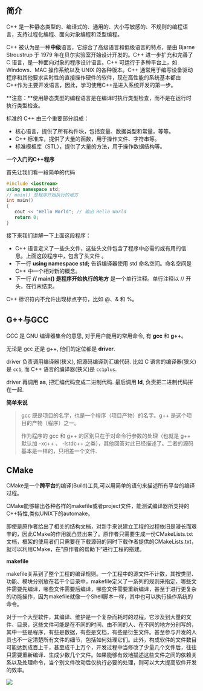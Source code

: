 ## 简介

C++ 是一种静态类型的、编译式的、通用的、大小写敏感的、不规则的编程语言，支持过程化编程、面向对象编程和泛型编程。

C++ 被认为是一种**中级**语言，它综合了高级语言和低级语言的特点，是由 Bjarne Stroustrup 于 1979 年在贝尔实验室开始设计开发的。C++ 进一步扩充和完善了 C 语言，是一种面向对象的程序设计语言。C++ 可运行于多种平台上，如 Windows、MAC 操作系统以及 UNIX 的各种版本。C++ 通常用于编写设备驱动程序和其他要求实时性的直接操作硬件的软件，现在高性能的系统基本都由C++作为主要开发语言，因此，学习使用C++是进入系统开发的第一步。

**注意：**使用静态类型的编程语言是在编译时执行类型检查，而不是在运行时执行类型检查。

标准的 C++ 由三个重要部分组成：

- 核心语言，提供了所有构件块，包括变量、数据类型和常量，等等。
- C++ 标准库，提供了大量的函数，用于操作文件、字符串等。
- 标准模板库（STL），提供了大量的方法，用于操作数据结构等。

**一个入门的C++程序**

首先让我们看一段简单的代码

~~~c++
#include <iostream>
using namespace std;
// main() 是程序开始执行的地方
int main()
{
   cout << "Hello World"; // 输出 Hello World
   return 0;
}
~~~

接下来我们讲解一下上面这段程序：

- C++ 语言定义了一些头文件，这些头文件包含了程序中必需的或有用的信息。上面这段程序中，包含了头文件 **<iostream>**。
- 下一行 **using namespace std;** 告诉编译器使用 std 命名空间。命名空间是 C++ 中一个相对新的概念。
- 下一行 **// main() 是程序开始执行的地方** 是一个单行注释。单行注释以 // 开头，在行末结束。

C++ 标识符内不允许出现标点字符，比如 @、& 和 %。

## G++与GCC

GCC 是 GNU 编译器集合的意思, 对于用户能用的常用命令, 有 **gcc** 和 **g++**。

无论是 gcc 还是 g++, 他们的定位都是 **driver**.

driver 负责调用编译器(狭义), 把源码编译到汇编代码. 比如 C 语言的编译器(狭义)是 `cc1`, 而 C++ 语言的编译器(狭义)是 `cc1plus`.

driver 再调用 **as**, 把汇编代码变成二进制代码. 最后调用 **ld**, 负责把二进制代码拼在一起.

**简单来说**

> gcc 既是项目的名字，也是一个程序（项目产物）的名字。g++ 是这个项目的产物（程序）之一。
>
> 作为程序的 gcc 和 g++ 的区别只在于对命令行参数的处理（也就是 g++ 默认加 -xc++ 、 -lstdc++ 之类），其他回答对此已经描述了。二者的源码基本是一样的，只相差一个文件.

## CMake

CMake是一个**跨平台**的编译(Build)工具,可以用简单的语句来描述所有平台的编译过程。

CMake能够输出各种各样的makefile或者project文件，能测试编译器所支持的C++特性,类似UNIX下的automake。

即使是原作者给出了相关的结构文档，对新手来说建立工程的过程依旧是漫长而艰辛的，因此CMake的作用就凸显出来了。原作者只需要生成一份CMakeLists.txt文档，框架的使用者们只需要在下载源码的同时下载作者提供的CMakeLists.txt，就可以利用CMake，在”原作者的帮助下“进行工程的搭建。

**makefile**

makefile关系到了整个工程的编译规则。一个工程中的源文件不计数，其按类型、功能、模块分别放在若干个目录中，makefile定义了一系列的规则来指定，哪些文件需要先编译，哪些文件需要后编译，哪些文件需要重新编译，甚至于进行更复杂的功能操作，因为makefile就像一个Shell脚本一样，其中也可以执行操作系统的命令。

对于一个大型软件，其编译、维护是一个复杂而耗时的过程。它涉及到大量的文件、目录，这些文件可能是在不同的时间、由不同的人、在不同的地方分别写的，其中一些是程序，有些是数据，有些是文档，有些是衍生文件。甚至参与开发的人员也不一定清楚所有文件的细节，包括如何处理它们。此外，构成软件的文件数目可能达到成百上千，甚至成千上万个，开发过程中当修改了少量几个文件后，往往只需要重新编译、生成少数几个文件。如果能够有效地描述这些文件之间的依赖关系以及处理命令，当个别文件改动后仅执行必要的处理，则可以大大提高软件开发的效率。

![](http://1.14.100.228:8002/images/2022/05/05/20220505102121.png)







































